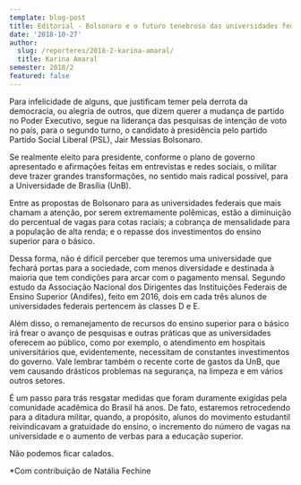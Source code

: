 ```yaml
---
template: blog-post
title: Editorial - Bolsonaro e o futuro tenebroso das universidades federais
date: '2018-10-27'
author:
  slug: /reporteres/2018-2-karina-amaral/
  title: Karina Amaral
semester: 2018/2
featured: false
---
```

Para infelicidade de alguns, que justificam temer pela derrota da democracia, ou alegria de outros, que dizem querer a mudança de partido no Poder Executivo, segue na liderança das pesquisas de intenção de voto no país, para o segundo turno, o candidato à presidência pelo partido Partido Social Liberal (PSL), Jair Messias Bolsonaro. 

Se realmente eleito para presidente, conforme o plano de governo apresentado e afirmações feitas em entrevistas e redes sociais, o militar deve trazer grandes transformações, no sentido mais radical possível, para a Universidade de Brasília (UnB).

Entre as propostas de Bolsonaro para as universidades federais que mais chamam a atenção, por serem extremamente polêmicas, estão a diminuição do percentual de vagas para cotas raciais; a cobrança de mensalidade para a população de alta renda; e o repasse dos investimentos do ensino superior para o básico.

Dessa forma, não é difícil perceber que teremos uma universidade que fechará portas para a sociedade, com menos diversidade e destinada à maioria que tem condições para arcar com o pagamento mensal. Segundo estudo da Associação Nacional dos Dirigentes das Instituições Federais de Ensino Superior (Andifes), feito em 2016, dois em cada três alunos de universidades federais pertencem às classes D e E.

Além disso, o remanejamento de recursos do ensino superior para o básico irá frear o avanço de pesquisas e outras práticas que as universidades oferecem ao público, como por exemplo, o atendimento em hospitais universitários que, evidentemente, necessitam de constantes investimentos do governo. Vale lembrar também o recente corte de gastos da UnB, que vem causando drásticos problemas na segurança, na limpeza e em vários outros setores.   

É um passo para trás resgatar medidas que foram duramente exigidas pela comunidade acadêmica do Brasil há anos. De fato, estaremos retrocedendo para a ditadura militar, quando, a propósito, alunos do movimento estudantil reivindicavam a gratuidade do ensino, o incremento do número de vagas na universidade e o aumento de verbas para a educação superior. 

Não podemos ficar calados.

\*Com contribuição de Natália Fechine
